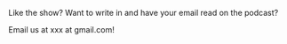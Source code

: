Like the show? Want to write in and have your email read on the podcast?

Email us at xxx at gmail.com!
